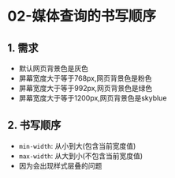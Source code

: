 # 02-媒体查询的书写顺序

## 1. 需求

- 默认网页背景色是灰色
- 屏幕宽度大于等于768px,网页背景色是粉色
- 屏幕宽度大于等于992px,网页背景色是绿色
- 屏幕宽度大于等于1200px,网页背景色是skyblue

## 2. 书写顺序

- `min-width`: 从小到大(包含当前宽度值)
- `max-width`: 从大到小(不包含当前宽度值)
- 因为会出现样式层叠的问题

